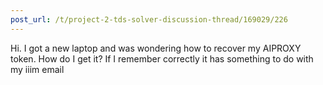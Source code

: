 ```yaml
---
post_url: /t/project-2-tds-solver-discussion-thread/169029/226
---
```

Hi. I got a new laptop and was wondering how to recover my AIPROXY token. How do I get it? If I remember correctly it has something to do with my iiim email